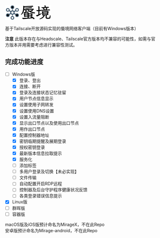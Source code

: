 <img src="./docs/logo_withname%401024.png" width="30%" height="30%">

基于Tailscale开放源码实现的蜃境网络客户端（目前有Windows版本）
    
**注意**  此版本存在与Headscale、Tailscale官方版本均不兼容的可能性，如需与官方版本并用需要考虑进行兼容性测试。    
        
    
## 完成功能进度    
   
- [ ] Windows版
    - [x] 登录、登出    
    - [x] 连接、断开   
    - [x] 登录及连接状态记忆驻留    
    - [x] 用户节点信息显示    
    - [x] 设置使用子网转发    
    - [x] 设置使用DNS设置    
    - [x] 设置入流量阻断    
    - [x] 显示出口节点以及使用出口节点    
    - [x] 用作出口节点    
    - [x] 配置控制器地址    
    - [x] 密钥临期提醒及展期登录    
    - [x] 授权密钥登录
    - [x] 最新版本信息拉取提示   
    - [x] 服务化    
    - [ ] 添加标签
    - [ ] 多用户登录及切换【未必实现】    
    - [ ] 文件传输    
    - [ ] 自动配置开启RDP远程   
    - [ ] 控制器及后台守护程序健康状况反馈    
    - [ ] 各类登录错误信息提示    
 - [x] Linux版    
 - [ ] 群晖版    
 - [ ] 容器版    
     
 macOS版及iOS版预计命名为MirageX，不在此Repo   
 安卓版预计命名为Mirage-android，不在此Repo    
